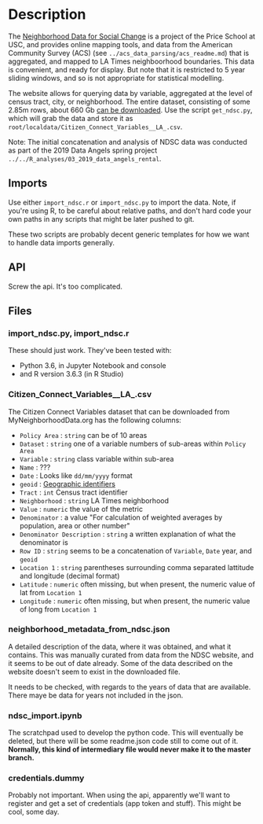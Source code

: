 # Description
The [Neighborhood Data for Social Change](http://la.myneighborhooddata.org/) is a project of the Price School at USC, and provides online mapping tools, and data from the American Community Survey (ACS) (see `../acs_data_parsing/acs_readme.md`) that is aggregated, and mapped to LA Times neighboorhood boundaries. This data is convenient, and ready for display. But note that it is restricted to 5 year sliding windows, and so is not appropriate for statistical modelling.

The website allows for querying data by variable, aggregated at the level of census tract, city, or neighborhood. The entire dataset, consisting of some 2.85m rows, about 660 Gb [can be downloaded](https://usc.data.socrata.com/Los-Angeles/Citizen-Connect-Variables-LA-/u7m9-48qx). Use the script `get_ndsc.py`, which will grab the data and store it as `root/localdata/Citizen_Connect_Variables__LA_.csv`.

Note: The initial concatenation and analysis of NDSC data was conducted as part of the 2019 Data Angels spring project `../../R_analyses/03_2019_data_angels_rental`.

## Imports
Use either `import_ndsc.r` or `import_ndsc.py` to import the data. Note, if you're using R, to be careful about relative paths, and don't hard code your own paths in any scripts that might be later pushed to git.

These two scripts are probably decent generic templates for how we want to handle data imports generally.

## API

Screw the api. It's too complicated.

## Files

### import_ndsc.py, import_ndsc.r

These should just work. They've been tested with:   
* Python 3.6, in Jupyter Notebook and console  
* and R version 3.6.3 (in R Studio)  

### Citizen_Connect_Variables__LA_.csv
The Citizen Connect Variables dataset that can be downloaded from MyNeighborhoodData.org has the following columns:
* `Policy Area` : `string` can be of 10 areas  
* `Dataset` : `string` one of a variable numbers of sub-areas within `Policy Area`  
* `Variable` : `string` class variable within sub-area  
* `Name` : ???  
* `Date` : Looks like `dd/mm/yyyy` format  
* `geoid` : [Geographic identifiers](https://www.census.gov/programs-surveys/geography/guidance/geo-identifiers.html)  
* `Tract` : `int` Census tract identifier  
* `Neighborhood` : `string` LA Times neighborhood  
* `Value` : `numeric` the value of the metric  
* `Denominator` : a value "For calculation of weighted averages by population, area or other number"  
* `Denominator Description` : `string` a written explanation of what the denominator is  
* `Row ID` : `string` seems to be a concatenation of `Variable`, `Date` year, and `geoid`  
* `Location 1` : `string` parentheses surrounding comma separated lattitude and longitude (decimal format)  
* `Latitude` : `numeric` often missing, but when present, the numeric value of lat from `Location 1`  
* `Longitude` : `numeric` often missing, but when present, the numeric value of long from `Location 1`  

### neighborhood_metadata_from_ndsc.json

A detailed description of the data, where it was obtained, and what it contains. This was manually curated from data from the NDSC website, and it seems to be out of date already. Some of the data described on the website doesn't seem to exist in the downloaded file. 

It needs to be checked, with regards to the years of data that are available. There maye be data for years not included in the json.

### ndsc_import.ipynb

The scratchpad used to develop the python code. This will eventually be deleted, but there will be some readme.json code still to come out of it. **Normally, this kind of intermediary file would never make it to the master branch.**

### credentials.dummy

Probably not important. When using the api, apparently we'll want to register and get a set of credentials (app token and stuff). This might be cool, some day.
